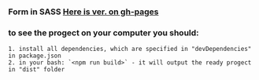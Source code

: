 ### Form in SASS [Here is ver. on gh-pages](https://cookiewithevil.github.io/homework/sass-form-proj/dest/index.html)
### to see the progect on your computer you should:
    1. install all dependencies, which are specified in "devDependencies" in package.json
    2. in your bash: `<npm run build>` - it will output the ready progect in "dist" folder
